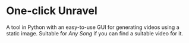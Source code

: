 # One-click Unravel
A tool in Python with an easy-to-use GUI for generating videos using a static image. Suitable for _Any Song_ if you can find a suitable video for it.
